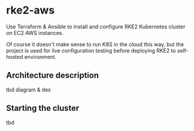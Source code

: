 # rke2-aws
Use Terraform & Ansible to install and configure RKE2 Kubernetes cluster on EC2 AWS instances. 

Of course it doesn't make sense to run K8S in the cloud this way, but the project is used for live configuration testing before deploying RKE2 to self-hosted environment.

## Architecture description
tbd diagram & des

## Starting the cluster
tbd